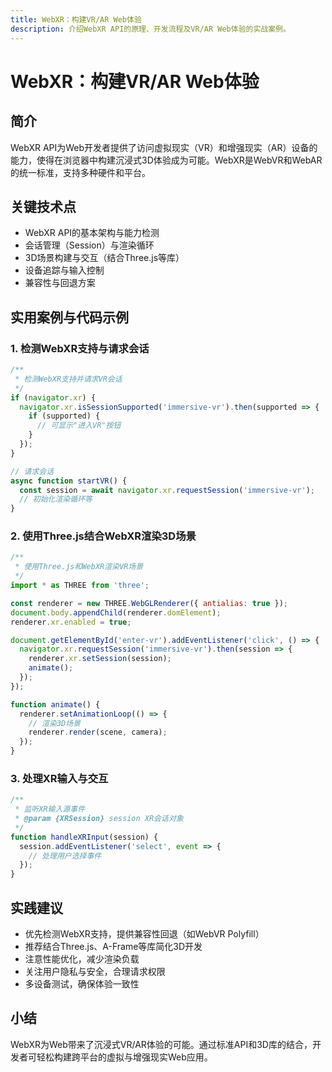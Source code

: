 ```yaml
---
title: WebXR：构建VR/AR Web体验
description: 介绍WebXR API的原理、开发流程及VR/AR Web体验的实战案例。
---
```


# WebXR：构建VR/AR Web体验

## 简介

WebXR API为Web开发者提供了访问虚拟现实（VR）和增强现实（AR）设备的能力，使得在浏览器中构建沉浸式3D体验成为可能。WebXR是WebVR和WebAR的统一标准，支持多种硬件和平台。

## 关键技术点

- WebXR API的基本架构与能力检测
- 会话管理（Session）与渲染循环
- 3D场景构建与交互（结合Three.js等库）
- 设备追踪与输入控制
- 兼容性与回退方案

## 实用案例与代码示例

### 1. 检测WebXR支持与请求会话

```js
/**
 * 检测WebXR支持并请求VR会话
 */
if (navigator.xr) {
  navigator.xr.isSessionSupported('immersive-vr').then(supported => {
    if (supported) {
      // 可显示"进入VR"按钮
    }
  });
}

// 请求会话
async function startVR() {
  const session = await navigator.xr.requestSession('immersive-vr');
  // 初始化渲染循环等
}
```

### 2. 使用Three.js结合WebXR渲染3D场景

```js
/**
 * 使用Three.js和WebXR渲染VR场景
 */
import * as THREE from 'three';

const renderer = new THREE.WebGLRenderer({ antialias: true });
document.body.appendChild(renderer.domElement);
renderer.xr.enabled = true;

document.getElementById('enter-vr').addEventListener('click', () => {
  navigator.xr.requestSession('immersive-vr').then(session => {
    renderer.xr.setSession(session);
    animate();
  });
});

function animate() {
  renderer.setAnimationLoop(() => {
    // 渲染3D场景
    renderer.render(scene, camera);
  });
}
```

### 3. 处理XR输入与交互

```js
/**
 * 监听XR输入源事件
 * @param {XRSession} session XR会话对象
 */
function handleXRInput(session) {
  session.addEventListener('select', event => {
    // 处理用户选择事件
  });
}
```

## 实践建议

- 优先检测WebXR支持，提供兼容性回退（如WebVR Polyfill）
- 推荐结合Three.js、A-Frame等库简化3D开发
- 注意性能优化，减少渲染负载
- 关注用户隐私与安全，合理请求权限
- 多设备测试，确保体验一致性

## 小结

WebXR为Web带来了沉浸式VR/AR体验的可能。通过标准API和3D库的结合，开发者可轻松构建跨平台的虚拟与增强现实Web应用。 